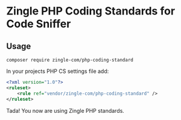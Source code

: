 Zingle PHP Coding Standards for Code Sniffer
============================================

## Usage

`composer require zingle-com/php-coding-standard`

In your projects PHP CS settings file add:

~~~ xml
<?xml version="1.0"?>
<ruleset>
    <rule ref="vendor/zingle-com/php-coding-standard" />
</ruleset>
~~~

Tada! You now are using Zingle PHP standards.
